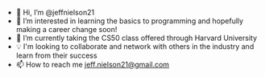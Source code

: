 - 👋 Hi, I’m @jeffnielson21
- 👀 I’m interested in learning the basics to programming and hopefully making a career change soon!
- 🌱 I’m currently taking the CS50 class offered through Harvard University
- 💡 I'm looking to collaborate and network with others in the industry and learn from their success
- 📫 How to reach me jeff.nielson21@gmail.com 

<!---
jeffnielson21/jeffnielson21 is a ✨ special ✨ repository because its `README.md` (this file) appears on your GitHub profile.
You can click the Preview link to take a look at your changes.
--->

